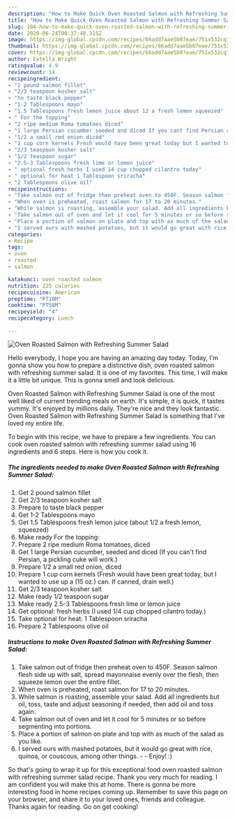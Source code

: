 ```yaml
---
description: "How to Make Quick Oven Roasted Salmon with Refreshing Summer Salad"
title: "How to Make Quick Oven Roasted Salmon with Refreshing Summer Salad"
slug: 104-how-to-make-quick-oven-roasted-salmon-with-refreshing-summer-salad
date: 2020-06-24T00:37:48.315Z
image: https://img-global.cpcdn.com/recipes/66add7aae5b07eae/751x532cq70/oven-roasted-salmon-with-refreshing-summer-salad-recipe-main-photo.jpg
thumbnail: https://img-global.cpcdn.com/recipes/66add7aae5b07eae/751x532cq70/oven-roasted-salmon-with-refreshing-summer-salad-recipe-main-photo.jpg
cover: https://img-global.cpcdn.com/recipes/66add7aae5b07eae/751x532cq70/oven-roasted-salmon-with-refreshing-summer-salad-recipe-main-photo.jpg
author: Estella Wright
ratingvalue: 4.9
reviewcount: 14
recipeingredient:
- "2 pound salmon fillet"
- "2/3 teaspoon kosher salt"
- "to taste black pepper"
- "1-2 Tablespoons mayo"
- "1.5 Tablespoons fresh lemon juice about 12 a fresh lemon squeezed"
- " For the topping"
- "2 ripe medium Roma tomatoes diced"
- "1 large Persian cucumber seeded and diced If you cant find Persian a pickling cuke will work"
- "1/2 a small red onion diced"
- "1 cup corn kernels Fresh would have been great today but I wanted to use up a 15 oz can If canned drain well"
- "2/3 teaspoon kosher salt"
- "1/2 teaspoon sugar"
- "2.5-3 Tablespoons fresh lime or lemon juice"
- " optional fresh herbs I used 14 cup chopped cilantro today"
- " optional for heat 1 Tablespoon sriracha"
- "2 Tablespoons olive oil"
recipeinstructions:
- "Take salmon out of fridge then preheat oven to 450F. Season salmon flesh side up with salt, spread mayonnaise evenly over the flesh, then squeeze lemon over the entire fillet."
- "When oven is preheated, roast salmon for 17 to 20 minutes."
- "While salmon is roasting, assemble your salad. Add all ingredients but oil, toss, taste and adjust seasoning if needed, then add oil and toss again."
- "Take salmon out of oven and let it cool for 5 minutes or so before segmenting into portions."
- "Place a portion of salmon on plate and top with as much of the salad as you like."
- "I served ours with mashed potatoes, but it would go great with rice, quinoa, or couscous, among other things.   Enjoy! :)"
categories:
- Recipe
tags:
- oven
- roasted
- salmon

katakunci: oven roasted salmon 
nutrition: 225 calories
recipecuisine: American
preptime: "PT10M"
cooktime: "PT58M"
recipeyield: "4"
recipecategory: Lunch

---
```



![Oven Roasted Salmon with Refreshing Summer Salad](https://img-global.cpcdn.com/recipes/66add7aae5b07eae/751x532cq70/oven-roasted-salmon-with-refreshing-summer-salad-recipe-main-photo.jpg)

Hello everybody, I hope you are having an amazing day today. Today, I'm gonna show you how to prepare a distinctive dish, oven roasted salmon with refreshing summer salad. It is one of my favorites. This time, I will make it a little bit unique. This is gonna smell and look delicious.

Oven Roasted Salmon with Refreshing Summer Salad is one of the most well liked of current trending meals on earth. It's simple, it is quick, it tastes yummy. It's enjoyed by millions daily. They're nice and they look fantastic. Oven Roasted Salmon with Refreshing Summer Salad is something that I've loved my entire life.




To begin with this recipe, we have to prepare a few ingredients. You can cook oven roasted salmon with refreshing summer salad using 16 ingredients and 6 steps. Here is how you cook it.

<!--inarticleads1-->

##### The ingredients needed to make Oven Roasted Salmon with Refreshing Summer Salad:

1. Get 2 pound salmon fillet
1. Get 2/3 teaspoon kosher salt
1. Prepare to taste black pepper
1. Get 1-2 Tablespoons mayo
1. Get 1.5 Tablespoons fresh lemon juice (about 1/2 a fresh lemon, squeezed)
1. Make ready  For the topping:
1. Prepare 2 ripe medium Roma tomatoes, diced
1. Get 1 large Persian cucumber, seeded and diced (If you can&#39;t find Persian, a pickling cuke will work.)
1. Prepare 1/2 a small red onion, diced
1. Prepare 1 cup corn kernels (Fresh would have been great today, but I wanted to use up a (15 oz.) can. If canned, drain well.)
1. Get 2/3 teaspoon kosher salt
1. Make ready 1/2 teaspoon sugar
1. Make ready 2.5-3 Tablespoons fresh lime or lemon juice
1. Get  optional: fresh herbs (I used 1/4 cup chopped cilantro today.)
1. Take  optional for heat: 1 Tablespoon sriracha
1. Prepare 2 Tablespoons olive oil




<!--inarticleads2-->

##### Instructions to make Oven Roasted Salmon with Refreshing Summer Salad:

1. Take salmon out of fridge then preheat oven to 450F. Season salmon flesh side up with salt, spread mayonnaise evenly over the flesh, then squeeze lemon over the entire fillet.
1. When oven is preheated, roast salmon for 17 to 20 minutes.
1. While salmon is roasting, assemble your salad. Add all ingredients but oil, toss, taste and adjust seasoning if needed, then add oil and toss again.
1. Take salmon out of oven and let it cool for 5 minutes or so before segmenting into portions.
1. Place a portion of salmon on plate and top with as much of the salad as you like.
1. I served ours with mashed potatoes, but it would go great with rice, quinoa, or couscous, among other things.  -  - Enjoy! :)




So that's going to wrap it up for this exceptional food oven roasted salmon with refreshing summer salad recipe. Thank you very much for reading. I am confident you will make this at home. There is gonna be more interesting food in home recipes coming up. Remember to save this page on your browser, and share it to your loved ones, friends and colleague. Thanks again for reading. Go on get cooking!
